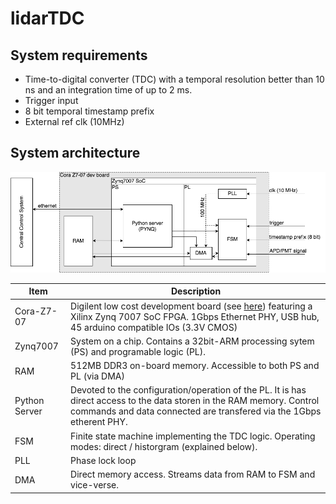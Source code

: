 # lidarTDC
## System requirements
* Time-to-digital converter (TDC) with a temporal resolution better than 10 ns and an integration time of up to 2 ms.
* Trigger input
* 8 bit temporal timestamp prefix
* External ref clk (10MHz)

## System architecture
![System architecture](doc/lidarTDC.png)

| Item          | Description |
| ------------- | ------------- |
| Cora-Z7-07  | Digilent low cost development board (see [here](https://store.digilentinc.com/cora-z7-zynq-7000-single-core-and-dual-core-options-for-arm-fpga-soc-development)) featuring a Xilinx Zynq 7007 SoC FPGA. 1Gbps Ethernet PHY, USB hub, 45 arduino compatible IOs (3.3V CMOS)|
| Zynq7007  | System on a chip. Contains a 32bit-ARM processing sytem (PS) and programable logic (PL). |
|RAM|512MB DDR3 on-board memory. Accessible to both PS and PL (via DMA)|
|Python Server|Devoted to the configuration/operation of the PL. It is has direct access to the data storen in the RAM memory. Control commands and data connected are transfered via the 1Gbps etherent PHY.  |
| FSM  | Finite state machine implementing the TDC logic. Operating modes: direct / historgram (explained below).  |
| PLL  | Phase lock loop |
| DMA  | Direct memory access. Streams data from RAM to FSM and vice-verse.  |
